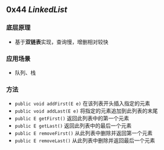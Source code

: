 ## 0x44 $LinkedList$

### 底层原理

- 基于**双链表**实现，查询慢，增删相对较快

### 应用场景

- 队列、栈

### 方法

- `public void addFirst(E e)` 在该列表开头插入指定的元素
- `public void addLast(E e)` 将指定的元素追加到此列表的末尾
- `public E getFirst()` 返回此列表中的第一个元素
- `public E getLast()` 返回此列表中的最后一个元素
- `public E removeFirst()` 从此列表中删除并返回第一个元素
- `public E removeLast()` 从此列表中删除并返回最后一个元素